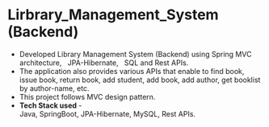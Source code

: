 # Lirbrary_Management_System (Backend)
<ul>
  <li>Developed Library Management System (Backend) using Spring MVC architecture, &nbsp JPA-Hibernate, &nbsp SQL and Rest APIs.</li>
  <li>The application also provides various APIs that enable to find book, issue book, return book, add student, add book, add author, get booklist by author-name, etc.</li>
  <li>This project follows MVC design pattern.</li>
  <li><Strong>Tech Stack used</Strong> - <br>
      Java, SpringBoot, JPA-Hibernate, MySQL, Rest APIs. 
  </li>
</ul>
